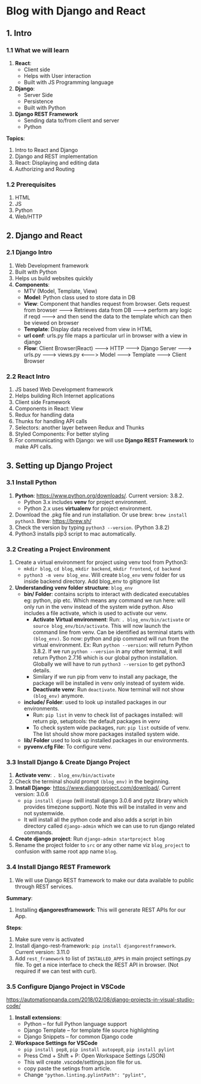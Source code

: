 # Blog with Django and React
## 1. Intro
### 1.1 What we will learn
1. **React**: 
    - Client side
    - Helps with User interaction
    - Built with JS Programming language
2. **Django**:
    - Server Side
    - Persistence
    - Built with Python
3. **Django REST Framework**
    - Sending data to/from client and server
    - Python

**Topics**:
1. Intro to React and Django
2. Django and REST implementation
3. React: Displaying and editing data
4. Authorizing and Routing

### 1.2 Prerequisites
1. HTML
2. JS
3. Python
4. Web/HTTP

## 2. Django and React
### 2.1 Django Intro
1. Web Development framework
2. Built with Python
3. Helps us build websites quickly
4. **Components**:
    - MTV (Model, Template, View)
    - **Model**: Python class used to store data in DB
    - **View**: Component that handles request from browser. Gets request from browser ---> Retrieves data from DB ---> perform any logic if reqd ---> and then send the data to the template which can then be viewed on browser
    - **Template**: Display data received from view in HTML
    - **url conf**: urls.py file maps a particular url in browser with a view in django
    - **Flow**: Client Browser(React) ---> HTTP ---> Django Server ---> urls.py ---> views.py <---> Model ---> Template ---> Client Browser

### 2.2 React Intro
1. JS based Web Development framework
2. Helps building Rich Internet applications
3. Client side Framework
4. Components in React: View
5. Redux for handling data
6. Thunks for handling API calls
7. Selectors: another layer between Redux and Thunks
8. Styled Components: For better styling
9. For communicating with Django: we will use **Django REST Framework** to make API calls.

## 3. Setting up Django Project
### 3.1 Install Python
1. **Python**: https://www.python.org/downloads/. Current version: 3.8.2. 
    - Python 3.x includes **venv** for project environment.
    - Python 2.x uses **virtualenv** for project environment.
2. Download the .pkg file and run installation. Or use brew: `brew install python3`. Brew: https://brew.sh/
3. Check the version by typing `python3 --version`. (Python 3.8.2)
5. Python3 installs pip3 script to mac automatically.

### 3.2 Creating a Project Environment
1. Create a virtual environment for project using venv tool from Python3:
    - `mkdir blog`, `cd blog`, `mkdir backend`, `mkdir frontend`, `cd backend`
    - `python3 -m venv blog_env`. Will create `blog_env` venv folder for us inside backend directory. Add blog_env to gitignore list
2. **Understanding venv folder structure**: `blog_env`
    - **bin/ Folder**: contains scripts to interact with dedicated executables eg: python, pip etc. Which means any command we run here: will only run in the venv instead of the system wide python. Also includes a file activate, which is used to activate our venv. 
        - **Activate Virtual environment**: Run: `. blog_env/bin/activate` or `source blog_env/bin/activate`. This will now launch the command line from venv. Can be identified as terminal starts with `(blog_env)`. So now: python and pip command will run from the virtual environment. Ex: Run `python --version`: will return Python 3.8.2. If we run `python --version` in any other terminal, it will return Python 2.7.16 which is our global python installation. Globally we will have to run `python3 --version` to get python3 details.
        - Similary if we run pip from venv to install any package, the package will be installed in venv only instead of system wide.
        - **Deactivate venv**: Run `deactivate`. Now terminal will not show `(blog_env)` anymore.
    - **include/ Folder**: used to look up installed packages in our environments.
        - Run: `pip list` in venv to check list of packages installed: will return pip, setuptools: the default packages in venv
        - To check system wide packages, run: `pip list` outside of venv. The list should show more packages installed system wide.
    - **lib/ Folder** used to look up installed packages in our environments.
    - **pyvenv.cfg File**: To configure venv.

### 3.3 Install Django & Create Django Project
1. **Activate venv**: `. blog_env/bin/activate`
2. Check the terminal should prompt `(blog_env)` in the beginning.
3. **Install Django**: https://www.djangoproject.com/download/. Current version: 3.0.6
    - `pip install django` (will install django 3.0.6 and pytz library which provides timezone support). Note this will be installed in venv and not systemwide.
    - It will install all the python code and also adds a script in bin directory called `django-admin` which we can use to run django related commands.
6. **Create django project**: Run `django-admin startproject blog`
7. Rename the project folder to `src` or any other name viz `blog_project` to confusion with same root app name `blog`.

### 3.4 Install Django REST Framework
1. We will use Django REST framework to make our data available to public through REST services.

**Summary**:
1. Installing **djangorestframework**: This will generate REST APIs for our App. 

**Steps**:
1. Make sure venv is activated
2. Install django-rest-framework: `pip install djangorestframework`. Current version: 3.11.0
3. Add `rest_framework` to list of `INSTALLED_APPS` in main project settings.py file. To get a nice interface to check the REST API in browser. (Not required if we can test with curl).

### 3.5 Configure Django Project in VSCode
https://automationpanda.com/2018/02/08/django-projects-in-visual-studio-code/
1. **Install extensions**:
    - Python – for full Python language support
    - Django Template – for template file source highlighting
    - Django Snippets – for common Django code
2. **Workspace Settings for VSCode**
    - `pip install pep8`, `pip install autopep8`, `pip install pylint`
    - Press Cmd + Shift + P: Open Workspace Settings (JSON)
    - This will create .vscode/settings.json file for us.
    - copy paste the setings from article.
    - Change `"python.linting.pylintPath": "pylint",`
